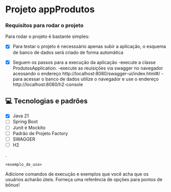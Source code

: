 # Projeto appProdutos


### Requisitos para rodar o projeto

Para rodar o projeto é bastante simples:

- [x] Para testar o projeto é necesssário apenas subir a aplicação, o esquema de banco de dados será criado de forma automática
- [x] Seguem os passos para a execução da aplicação
      -execute a classe ProdutosApplication.
      -execute as reuisições via swagger no navegador acessando o endereço http://localhost:8080/swagger-ui/index.html#/
      -para acessar o banco de dados utilize o navegador e use o endereço http://localhost:8080/h2-console


## 💻 Tecnologias e padrões

- [x] Java 21
- [ ] Spring Boot
- [ ] Junit e Mockito
- [ ] Padrão de Projeto Factory
- [ ] SWAGGER
- [ ] H2

.



```
<exemplo_de_uso>
```

Adicione comandos de execução e exemplos que você acha que os usuários acharão úteis. Forneça uma referência de opções para pontos de bônus!
